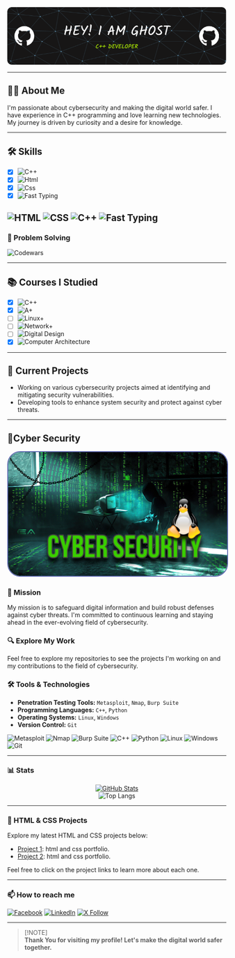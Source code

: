 <div align="center"> 
    <img src="./github-header-image.png"> 
</div>

---

## 🕵️‍♂️ About Me

I'm passionate about cybersecurity and making the digital world safer. I have experience in C++ programming and love learning new technologies. My journey is driven by curiosity and a desire for knowledge.

---

## 🛠️ Skills

- [x] ![C++](https://img.shields.io/badge/C%2B%2B-50%25-blue)
- [x] ![Html](https://img.shields.io/badge/HTML-50%25-blue)
- [x] ![Css](https://img.shields.io/badge/CSS3-50%25-blue)
- [x] ![Fast Typing](https://img.shields.io/badge/Fast%20Typing-25%20words%20in%2030%20seconds-red)

![HTML](https://img.shields.io/badge/HTML-5-E34F26?logo=html5&logoColor=white)
![CSS](https://img.shields.io/badge/CSS-3-1572B6?logo=css3&logoColor=white)
![C++](https://img.shields.io/badge/C++-11-00599C?logo=c%2B%2B&logoColor=white)
![Fast Typing](https://img.shields.io/badge/Fast_Typing-⌨-brightgreen)
---

### 🧩 Problem Solving

![Codewars](https://github.r2v.ch/codewars?user=0xnedal&name=true&top_languages=true&animation=true&stroke=orange&theme=gradient)

---

## 📚 Courses I Studied

- [x] ![C++](https://img.shields.io/badge/C++-Done-00599C?logo=c%2B%2B&logoColor=white)
- [x] ![A+](https://img.shields.io/badge/CompTIA_A%2B-Now-DA3C2E?logo=comptia&logoColor=white)
- [ ] ![Linux+](https://img.shields.io/badge/CompTIA_Linux%2B-Soon-2C8EBB?logo=linux&logoColor=white)
- [ ] ![Network+](https://img.shields.io/badge/CompTIA_Network%2B-Soon-007396?logo=network&logoColor=white)
- [ ] ![Digital Design](https://img.shields.io/badge/Digital_Logic_Design-Soon-orange?logo=logic-design&logoColor=white)
- [x] ![Computer Architecture](https://img.shields.io/badge/Computer_Architecture-Now-orange?logo=computer&logoColor=white)

---

## 💼 Current Projects

- Working on various cybersecurity projects aimed at identifying and mitigating security vulnerabilities.
- Developing tools to enhance system security and protect against cyber threats.


---

## 🔐Cyber Security

<div align="center">
  <img src="./FD830E17-2E2A-4A43-BF57-CEF65D97697A.jpeg" style="border-radius: 30px; max-width: 100%; border: 2px solid #5e69b1;" alt="Cybersecurity Image">
</div>

### 🚀 Mission

My mission is to safeguard digital information and build robust defenses against cyber threats. I'm committed to continuous learning and staying ahead in the ever-evolving field of cybersecurity.

### 🔍 Explore My Work

Feel free to explore my repositories to see the projects I'm working on and my contributions to the field of cybersecurity.

### 🛠️ Tools & Technologies

- **Penetration Testing Tools:** `Metasploit`, `Nmap`, `Burp Suite`
- **Programming Languages:** `C++`, `Python`
- **Operating Systems:** `Linux`, `Windows`
- **Version Control:** `Git`

![Metasploit](https://img.shields.io/badge/Metasploit-3DDC84?logo=Metasploit&logoColor=white) 
![Nmap](https://img.shields.io/badge/Nmap-00599C?logo=nmap&logoColor=white)
![Burp Suite](https://img.shields.io/badge/Burp_Suite-FF6C37?logo=Burp%20Suite&logoColor=white)
![C++](https://img.shields.io/badge/C++-00599C?logo=c%2B%2B&logoColor=white)
![Python](https://img.shields.io/badge/Python-3776AB?logo=python&logoColor=white)
![Linux](https://img.shields.io/badge/Linux-FCC624?logo=linux&logoColor=black)
![Windows](https://img.shields.io/badge/Windows-0078D6?logo=windows&logoColor=white)
![Git](https://img.shields.io/badge/Git-F05032?logo=git&logoColor=white)

---

### 📊 Stats

<div align="center">
   <a href="https://stats.hyochan.dev/en/stats/0xnedal">
    <img src="https://stats.hyochan.dev/api/github-stats?login=0xnedal" width="400" alt="GitHub Stats">
  </a>
</div>
<div align="center">
  <img src="https://github-readme-stats.vercel.app/api/top-langs/?username=0oGhost&langs_count=8&theme=github_dark_dimmed&card_width=400&border_radius=10.5&border_color=597bc3&text_color=FFFFFF" alt="Top Langs" width="400">
</div>

---


### 🎨 HTML & CSS Projects

Explore my latest HTML and CSS projects below:

- [Project 1](https://0xnedal.github.io/0oG170): html and css portfolio.
- [Project 2](https://0xnedal.github.io/0xghost): html and css portfolio.
  
Feel free to click on the project links to learn more about each one.

---

### 📫 How to reach me

 [![Facebook](https://img.shields.io/badge/Facebook-1877F2?logo=facebook&logoColor=white&style=for-the-badge)](https://www.facebook.com/0onedal)
 [![LinkedIn](https://img.shields.io/badge/LinkedIn-0077B5?logo=linkedin&logoColor=white&style=for-the-badge)](https://www.linkedin.com/in/0onedal)
[![X Follow](https://img.shields.io/twitter/follow/0oGhost?style=for-the-badge&logo=twitter&logoColor=000&logoSize=70px&label=Ghost&labelColor=%231DA1F2&color=777)](https://www.x.com/0oGhost)

---

> [!NOTE]\
> **Thank You for visiting my profile! Let's make the digital world safer together.**
